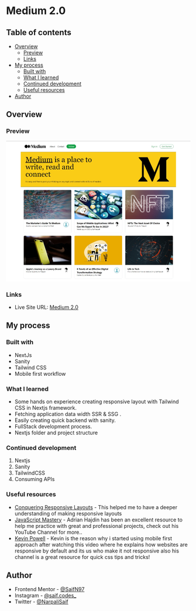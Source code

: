 # Medium 2.0

## Table of contents

- [Overview](#overview)
  - [Preview](#preview)
  - [Links](#links)
- [My process](#my-process)
  - [Built with](#built-with)
  - [What I learned](#what-i-learned)
  - [Continued development](#continued-development)
  - [Useful resources](#useful-resources)
- [Author](#author)

## Overview

### Preview

![Finished Preview of ShareMe Social](./medium-clone-frontend/public/preview.jpg)

### Links

- Live Site URL: [Medium 2.0](https://medium-2-0-sage.vercel.app/)

## My process

### Built with

- NextJs
- Sanity
- Tailwind CSS
- Mobile first workflow

### What I learned

- Some hands on experience creating responsive layout with Tailwind CSS in Nextjs framework.
- Fetching application data width SSR & SSG .
- Easily creating quick backend with sanity.
- FullStack development process.
- Nextjs folder and project structure

### Continued development

1. Nextjs
1. Sanity
1. TailwindCSS
1. Consuming APIs

### Useful resources

- [Conquering Responsive Layouts](https://courses.kevinpowell.co) - This helped me to have a deeper understanding of making responsive layouts
- [JavaScript Mastery](https://www.youtube.com/channel/UCmXmlB4-HJytD7wek0Uo97A) - Adrian Hajdin has been an excellent resource to help me practice with great and professional projects, check out his YouTube Channel for more..
- [Kevin Powell](https://www.youtube.com/watch?v=0ohtVzCSHqs&t=1s) - Kevin is the reason why i started using mobile first approach after watching this video where he explains how websites are responsive by default and its us who make it not responsive also his channel is a great resource for quick css tips and tricks!

## Author

- Frontend Mentor - [@SaifN97](https://www.frontendmentor.io/profile/SaifN97)
- Instagram - [@saif.codes\_](https://www.instagram.com/saif.codes_)
- Twitter - [@NarpaliSaif](https://twitter.com/NarpaliSaif)
